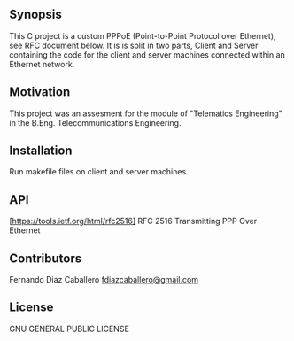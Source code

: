 ## Synopsis

This C project is a custom PPPoE (Point-to-Point Protocol over Ethernet), see RFC document below. It is is split in two parts, Client and Server containing the code for the client and server machines connected within an Ethernet network.

## Motivation

This project was an assesment for the module of "Telematics Engineering" in the B.Eng. Telecommunications Engineering.

## Installation

Run makefile files on client and server machines.

## API

[https://tools.ietf.org/html/rfc2516] RFC 2516 Transmitting PPP Over Ethernet

## Contributors

Fernando Diaz Caballero fdiazcaballero@gmail.com  

## License

GNU GENERAL PUBLIC LICENSE
